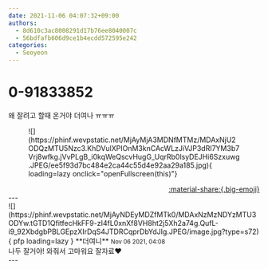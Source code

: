 ```yaml
---
date: 2021-11-06 04:07:32+09:00
authors:
  - 8d610c3ac8008291d17b76ee8040007c
  - 56bdfafb606d9ce1b4ecdd572595e242
categories:
  - Seoyeon
---
```


# 0-91833852

<div class="post-container" markdown="1">
<div class="content-container md-sidebar__scrollwrap" markdown="1">

왜 잘려고 할때 온거야 더여나 ㅠㅠㅠ
<figure markdown="1">
![](https://phinf.wevpstatic.net/MjAyMjA3MDNfMTMz/MDAxNjU2ODQzMTU5Nzc3.KhDVulXPIOnM3knCAcWLzJiVJP3dRI7YM3b7Vrj8wfkg.jVvPLgB_i0kqWeQscvHugG_UqrRb0lsyDEJHi6Szxuwg.JPEG/ee5f93d7bc484e2ca44c55d4e92aa29a185.jpg){ loading=lazy onclick="openFullscreen(this)"}
</figure>


</div>
</div>

<div style="text-align: right;" markdown="1">
<a href="https://weverse.io/fromis9/fanpost/0-91833852" style="text-align: right;">:material-share:{.big-emoji}</a>
</div>
---

<div class="comments-container md-sidebar__scrollwrap" markdown="1">
<div class="comment" markdown="1">
<div class='id-container' markdown="1">
![](https://phinf.wevpstatic.net/MjAyNDEyMDZfMTk0/MDAxNzMzNDYzMTU3ODYw.tGTD1QfitfecHkFF9-zI4fL0xnXf8VH8ht2j5Xh2a74g.QufL-i9_92XbdgbPBLGEpzXIrDqS4JTDRCqprDbYdJIg.JPEG/image.jpg?type=s72){ pfp loading=lazy }
**<span class="artist">더여니</span>** <small>Nov 06 2021, 04:08</small><br>
</div>
<div class='comment-body' markdown="1">
나두 잘거야! 와줘서 고마워요 잘자료❤️
</div>
</div>
</div>
---
